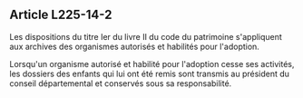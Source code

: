 ## Article L225-14-2

Les dispositions du titre Ier du livre II du code du patrimoine s'appliquent aux archives des organismes
autorisés et habilités pour l'adoption.


Lorsqu'un organisme autorisé et habilité pour l'adoption cesse ses activités, les dossiers des enfants qui lui
ont été remis sont transmis au président du conseil départemental et conservés sous sa responsabilité.

